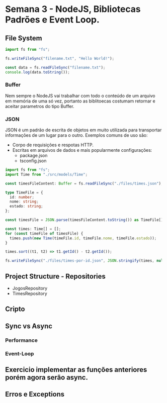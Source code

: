 # Semana 3 - NodeJS, Bibliotecas Padrões e Event Loop.

## File System

```typescript
import fs from "fs";

fs.writeFileSync("filename.txt", "Hello World!");

const data = fs.readFileSync("filename.txt");
console.log(data.toString());
```

### Buffer

Nem sempre o NodeJS vai trabalhar com todo o conteúdo de um arquivo em memória de uma só vez, portanto as biblitoecas 
costumam retornar e aceitar parametros do tipo Buffer.

### JSON

JSON é um padrão de escrita de objetos em muito utilizada para transportar informações de um lugar para o outro.
Exemplos comuns de uso são:
  - Corpo de requisições e respotas HTTP.
  - Escritas em arquivos de dados e mais popularmente configurações:
    - package.json
    - tsconfig.json

```typescript
import fs from "fs";
import Time from "./src/models/Time";

const timesFileContent: Buffer = fs.readFileSync("./files/times.json");

type TimeFile = {
  id: number;
  nome: string;
  estado: string;
};

const timesFile = JSON.parse(timesFileContent.toString()) as TimeFile[];

const times: Time[] = [];
for (const timeFile of timesFile) {
  times.push(new Time(timeFile.id, timeFile.nome, timeFile.estado));
}

times.sort((t1, t2) => t1.getId() - t2.getId());

fs.writeFileSync("./files/times-por-id.json", JSON.stringify(times, null, 2));
```


## Project Structure - Repositories

- JogosRepository
- TimesRepository

## Cripto

## Sync vs Async
### Performance
### Event-Loop
## Exercicio implementar as funções anteriores porém agora serão async.

## Erros e Exceptions

